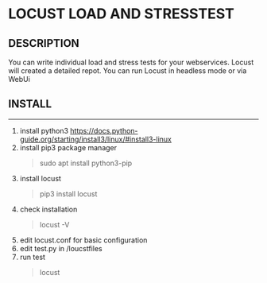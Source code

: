 # LOCUST LOAD AND STRESSTEST

## DESCRIPTION

You can write individual load and stress tests for your webservices. Locust will
created a detailed repot. You can run Locust in headless mode or via WebUi

## INSTALL

---

1. install python3
   https://docs.python-guide.org/starting/install3/linux/#install3-linux
2. install pip3 package manager
   > sudo apt install python3-pip
3. install locust
   > pip3 install locust
4. check installation
   > locust -V
5. edit locust.conf for basic configuration
6. edit test.py in /loucstfiles
7. run test
   > locust

